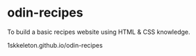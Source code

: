 # odin-recipes

To build a basic recipes website using HTML & CSS knowledge. 

1skkeleton.github.io/odin-recipes
